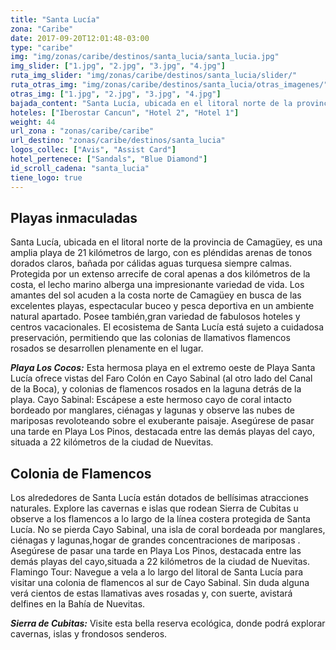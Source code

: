 ```yaml
---
title: "Santa Lucía"
zona: "Caribe"
date: 2017-09-20T12:01:48-03:00
type: "caribe"
img: "img/zonas/caribe/destinos/santa_lucia/santa_lucia.jpg"
img_slider: ["1.jpg", "2.jpg", "3.jpg", "4.jpg"]
ruta_img_slider: "img/zonas/caribe/destinos/santa_lucia/slider/"
ruta_otras_img: "img/zonas/caribe/destinos/santa_lucia/otras_imagenes/"
otras_img: ["1.jpg", "2.jpg", "3.jpg", "4.jpg"]
bajada_content: "Santa Lucía, ubicada en el litoral norte de la provincia de Camagüey, es una amplia playa de 21 kilómetros de largo, con espléndidas arenas de tonos dorados claros, bañada por cálidas aguas turquesa siempre calmas."
hoteles: ["Iberostar Cancun", "Hotel 2", "Hotel 1"]
weight: 44
url_zona : "zonas/caribe/caribe"
url_destino: "zonas/caribe/destinos/santa_lucia"
logos_collec: ["Avis", "Assist Card"]
hotel_pertenece: ["Sandals", "Blue Diamond"]
id_scroll_cadena: "santa_lucia"
tiene_logo: true
---
```

## Playas inmaculadas

Santa Lucía, ubicada en el litoral norte de la provincia de Camagüey, es una amplia playa de 21 kilómetros de largo, con es pléndidas arenas de tonos dorados claros, bañada por cálidas aguas turquesa siempre calmas. Protegida por un extenso arrecife de coral apenas a dos kilómetros de la costa, el lecho marino alberga una impresionante variedad de vida. Los amantes del sol acuden a la costa norte de Camagüey en busca de las excelentes playas, espectacular buceo y pesca deportiva en un ambiente natural apartado.
Posee también,gran variedad de fabulosos hoteles y centros vacacionales. El ecosistema de Santa Lucía está sujeto a cuidadosa preservación, permitiendo que las colonias de llamativos flamencos rosados se desarrollen plenamente en el lugar.

**_Playa Los Cocos:_** Esta hermosa playa en el extremo oeste de Playa Santa Lucía ofrece vistas del Faro Colón en Cayo Sabinal (al otro lado del Canal de la Boca), y colonias de flamencos rosados en la laguna detrás de la playa. Cayo Sabinal: Escápese a este hermoso cayo de coral intacto bordeado por manglares, ciénagas y lagunas y observe las nubes de mariposas revoloteando sobre el exuberante paisaje. Asegúrese de pasar una tarde en Playa Los Pinos, destacada entre las demás playas del cayo, situada a 22 kilómetros de la ciudad de Nuevitas.

## Colonia de Flamencos

Los alrededores de Santa Lucía están dotados de bellísimas atracciones naturales. Explore las cavernas e islas que rodean Sierra de Cubitas u observe a los flamencos a lo largo de la línea costera protegida de Santa Lucía. No se pierda Cayo Sabinal, una isla de coral bordeada por manglares, ciénagas y lagunas,hogar de grandes concentraciones de mariposas . Asegúrese de pasar una tarde en Playa Los Pinos, destacada entre las demás playas del cayo,situada a 22 kilómetros de la ciudad de Nuevitas. Flamingo Tour: Navegue a vela a lo largo del litoral de Santa Lucía para visitar una colonia de flamencos al sur de Cayo Sabinal. Sin duda alguna verá cientos de estas llamativas aves rosadas y, con suerte, avistará delfines en la Bahía de Nuevitas.

**_Sierra de Cubitas:_** Visite esta bella reserva ecológica, donde podrá explorar cavernas, islas y frondosos senderos.
